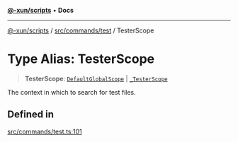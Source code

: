 [**@-xun/scripts**](../../../../README.md) • **Docs**

***

[@-xun/scripts](../../../../README.md) / [src/commands/test](../README.md) / TesterScope

# Type Alias: TesterScope

> **TesterScope**: [`DefaultGlobalScope`](../../../configure/enumerations/DefaultGlobalScope.md) \| [`_TesterScope`](../enumerations/TesterScope.md)

The context in which to search for test files.

## Defined in

[src/commands/test.ts:101](https://github.com/Xunnamius/xscripts/blob/5720c37375b8ffddbde03f8e53002853e0eeabbc/src/commands/test.ts#L101)
